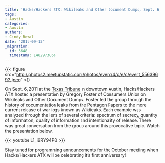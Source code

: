 ```yaml
---
title: 'Hacks/Hackers ATX: Wikileaks and Other Document Dumps, Sept. 6, 2011'
tags:
- Austin
categories:
- Austin
authors:
- Cindy Royal
date: "2011-09-13"
_migration:
  id: 3648
  timestamp: 1482973856
---
```


{{< figure src="http://photos2.meetupstatic.com/photos/event/4/c/e/c/event_55639692.jpeg" >}}

On Sept. 6, 2011 at the [Texas Tribune][1] in downtown Austin, Hacks/Hackers ATX hosted a presentation by Gregory Foster of Consumers Union on Wikileaks and Other Document Dumps. Foster led the group through the history of documentation leaks from the Pentagon Papers to the more current release of war logs known as Wikileaks. Each example was analyzed through the lens of several criteria: spectrum of secrecy, quantity of information, quality of information and intentionality of release. There was great conversation from the group around this provocative topic. Watch the presentation below.

{{< youtube L1_i9RY94PQ >}}

Stay tuned for programming announcements for the October meeting when Hacks/Hackers ATX will be celebrating it&#8217;s first anniversary!

 [1]: http://www.texastribune.org/